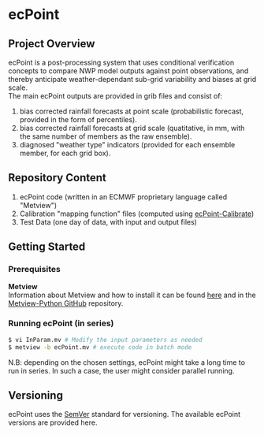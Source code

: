 # ecPoint

## Project Overview
ecPoint is a post-processing system that uses conditional verification concepts to compare NWP model outputs against point observations, and thereby anticipate weather-dependant sub-grid variability and biases at grid scale.  
The main ecPoint outputs are provided in grib files and consist of:
1. bias corrected rainfall forecasts at point scale (probabilistic forecast, provided in the form of percentiles).
2. bias corrected rainfall forecasts at grid scale (quatitative, in mm, with the same number of members as the raw ensemble).
3. diagnosed "weather type" indicators (provided for each ensemble member, for each grid box).

## Repository Content
1. ecPoint code (written in an ECMWF proprietary language called "Metview")
2. Calibration "mapping function" files (computed using [ecPoint-Calibrate](https://github.com/esowc/ecPoint-Calibrate/tree/master))
3. Test Data (one day of data, with input and output files)

## Getting Started

### Prerequisites

**Metview**  
Information about Metview and how to install it can be found [here](https://confluence.ecmwf.int/display/METV/Metview) and in the [Metview-Python GitHub](https://github.com/ecmwf/metview-python) repository. 

### Running ecPoint (in series)
```sh
$ vi InParam.mv # Modify the input parameters as needed
$ metview -b ecPoint.mv # execute code in batch mode
```
N.B: depending on the chosen settings, ecPoint might take a long time to run in series. In such a case, the user might consider parallel running.

## Versioning
ecPoint uses the [SemVer](https://semver.org/) standard for versioning. The available ecPoint versions are provided here.
